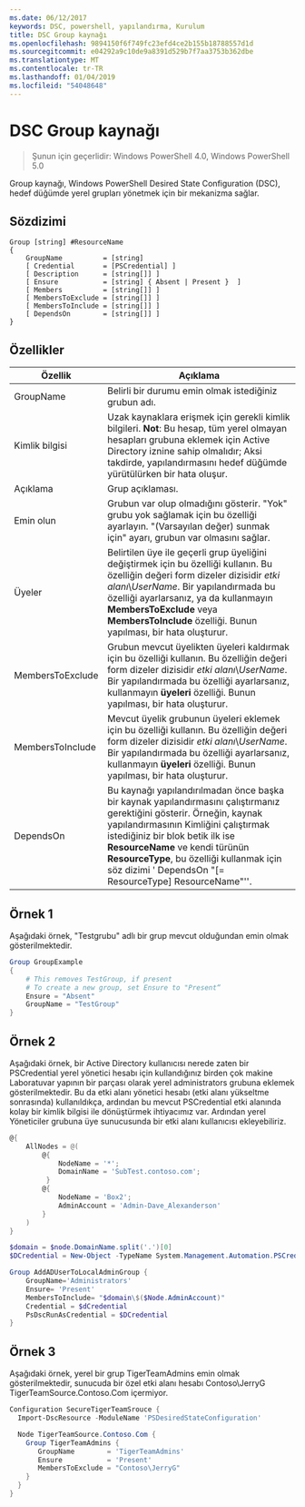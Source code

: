 ```yaml
---
ms.date: 06/12/2017
keywords: DSC, powershell, yapılandırma, Kurulum
title: DSC Group kaynağı
ms.openlocfilehash: 9894150f6f749fc23efd4ce2b155b18788557d1d
ms.sourcegitcommit: e04292a9c10de9a8391d529b7f7aa3753b362dbe
ms.translationtype: MT
ms.contentlocale: tr-TR
ms.lasthandoff: 01/04/2019
ms.locfileid: "54048648"
---
```

# <a name="dsc-group-resource"></a>DSC Group kaynağı

> Şunun için geçerlidir: Windows PowerShell 4.0, Windows PowerShell 5.0

Group kaynağı, Windows PowerShell Desired State Configuration (DSC), hedef düğümde yerel grupları yönetmek için bir mekanizma sağlar.

## <a name="syntax"></a>Sözdizimi

```
Group [string] #ResourceName
{
    GroupName          = [string]
    [ Credential       = [PSCredential] ]
    [ Description      = [string[]] ]
    [ Ensure           = [string] { Absent | Present }  ]
    [ Members          = [string[]] ]
    [ MembersToExclude = [string[]] ]
    [ MembersToInclude = [string[]] ]
    [ DependsOn        = [string[]] ]
}
```

## <a name="properties"></a>Özellikler

|  Özellik  |  Açıklama   |
|---|---|
| GroupName| Belirli bir durumu emin olmak istediğiniz grubun adı.|
| Kimlik bilgisi| Uzak kaynaklara erişmek için gerekli kimlik bilgileri. **Not**: Bu hesap, tüm yerel olmayan hesapları grubuna eklemek için Active Directory iznine sahip olmalıdır; Aksi takdirde, yapılandırmasını hedef düğümde yürütülürken bir hata oluşur.
| Açıklama| Grup açıklaması.|
| Emin olun| Grubun var olup olmadığını gösterir. "Yok" grubu yok sağlamak için bu özelliği ayarlayın. "(Varsayılan değer) sunmak için" ayarı, grubun var olmasını sağlar.|
| Üyeler| Belirtilen üye ile geçerli grup üyeliğini değiştirmek için bu özelliği kullanın. Bu özelliğin değeri form dizeler dizisidir *etki alanı*\\*UserName*. Bir yapılandırmada bu özelliği ayarlarsanız, ya da kullanmayın **MembersToExclude** veya **MembersToInclude** özelliği. Bunun yapılması, bir hata oluşturur.|
| MembersToExclude| Grubun mevcut üyelikten üyeleri kaldırmak için bu özelliği kullanın. Bu özelliğin değeri form dizeler dizisidir *etki alanı*\\*UserName*. Bir yapılandırmada bu özelliği ayarlarsanız, kullanmayın **üyeleri** özelliği. Bunun yapılması, bir hata oluşturur.|
| MembersToInclude| Mevcut üyelik grubunun üyeleri eklemek için bu özelliği kullanın. Bu özelliğin değeri form dizeler dizisidir *etki alanı*\\*UserName*. Bir yapılandırmada bu özelliği ayarlarsanız, kullanmayın **üyeleri** özelliği. Bunun yapılması, bir hata oluşturur.|
| DependsOn | Bu kaynağı yapılandırılmadan önce başka bir kaynak yapılandırmasını çalıştırmanız gerektiğini gösterir. Örneğin, kaynak yapılandırmasının Kimliğini çalıştırmak istediğiniz bir blok betik ilk ise __ResourceName__ ve kendi türünün __ResourceType__, bu özelliği kullanmak için söz dizimi ' DependsOn "[= ResourceType] ResourceName"''.|

## <a name="example-1"></a>Örnek 1

Aşağıdaki örnek, "Testgrubu" adlı bir grup mevcut olduğundan emin olmak gösterilmektedir.

```powershell
Group GroupExample
{
    # This removes TestGroup, if present
    # To create a new group, set Ensure to "Present“
    Ensure = "Absent"
    GroupName = "TestGroup"
}
```

## <a name="example-2"></a>Örnek 2

Aşağıdaki örnek, bir Active Directory kullanıcısı nerede zaten bir PSCredential yerel yönetici hesabı için kullandığınız birden çok makine Laboratuvar yapının bir parçası olarak yerel administrators grubuna eklemek gösterilmektedir.
Bu da etki alanı yönetici hesabı (etki alanı yükseltme sonrasında) kullanıldıkça, ardından bu mevcut PSCredential etki alanında kolay bir kimlik bilgisi ile dönüştürmek ihtiyacımız var.
Ardından yerel Yöneticiler grubuna üye sunucusunda bir etki alanı kullanıcısı ekleyebiliriz.

```powershell
@{
    AllNodes = @(
        @{
            NodeName = '*';
            DomainName = 'SubTest.contoso.com';
         }
        @{
            NodeName = 'Box2';
            AdminAccount = 'Admin-Dave_Alexanderson'
        }
    )
}

$domain = $node.DomainName.split('.')[0]
$DCredential = New-Object -TypeName System.Management.Automation.PSCredential -ArgumentList ("$domain\$($credential.Username)", $Credential.Password)

Group AddADUserToLocalAdminGroup {
    GroupName='Administrators'
    Ensure= 'Present'
    MembersToInclude= "$domain\$($Node.AdminAccount)"
    Credential = $dCredential
    PsDscRunAsCredential = $DCredential
}
```

## <a name="example-3"></a>Örnek 3

Aşağıdaki örnek, yerel bir grup TigerTeamAdmins emin olmak gösterilmektedir, sunucuda bir özel etki alanı hesabı Contoso\JerryG TigerTeamSource.Contoso.Com içermiyor.

```powershell
Configuration SecureTigerTeamSrouce {
  Import-DscResource -ModuleName 'PSDesiredStateConfiguration'

  Node TigerTeamSource.Contoso.Com {
    Group TigerTeamAdmins {
       GroupName        = 'TigerTeamAdmins'
       Ensure           = 'Present'
       MembersToExclude = "Contoso\JerryG"
    }
  }
}
```